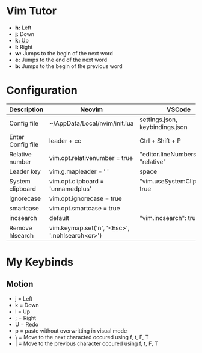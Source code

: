 # Vim Tutor
+ **h:** Left
+ **j:** Down
+ **k:** Up
+ **l:** Right
+ **w:** Jumps to the begin of the next word
+ **e:** Jumps to the end of the next word
+ **b:** Jumps to the begin of the previous word

# Configuration
| Description       | Neovim                                                | VSCode                           | JetBrains                           |
| ----------------- | ----------------------------------------------------- | -------------------------------- | ----------------------------------- |
| Config file       | ~/AppData/Local/nvim/init.lua                         | settings.json, keybindings.json  | ~/.ideavimrc                        |
| Enter Config file | leader + cc                                           | Ctrl + Shift + P                 | leader + cc                         |
| Relative number   | vim.opt.relativenumber = true                         | "editor.lineNumbers": "relative" | set relativenumber                  |
| Leader key        | vim.g.mapleader = ' '                                 | space                            | let mapleader = ' '                 |
| System clipboard  | vim.opt.clipboard = 'unnamedplus'                     | "vim.useSystemClipboard": true   | set clipboard^=unnamed,unnamedplus  |
| ignorecase        | vim.opt.ignorecase = true<br>                         |                                  | set ignorecase<br>                  |
| smartcase         | vim.opt.smartcase = true                              |                                  | set smartcase                       |
| incsearch         | default                                               | "vim.incsearch": true,           | set incsearch                       |
| Remove hlsearch   | vim.keymap.set('n', '\<Esc>', ':nohlsearch\<cr>')<br> |                                  | noremap \<Esc> :nohlsearch\<cr><br> |


# My Keybinds
## Motion
- j = Left
- k = Down
- l = Up
- ; = Right
- U = Redo
- p = paste without overwritting in visual mode
- \ = Move to the next characted occured using f, t, F, T
- | = Move to the previous character occured using f, t, F, T




